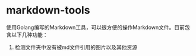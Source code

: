 # markdown-tools

使用Golang编写的Markdown工具，可以很方便的操作Markdown文件。目前包含以下几种功能：

1. 检测文件夹中没有被md文件引用的图片以及其他资源
